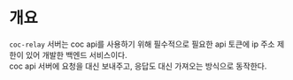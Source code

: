 # 개요
`coc-relay` 서버는 coc api를 사용하기 위해 필수적으로 필요한 api 토큰에 ip 주소 제한이 있어 개발한 백엔드 서비스이다.   
coc api 서버에 요청을 대신 보내주고, 응답도 대신 가져오는 방식으로 동작한다.